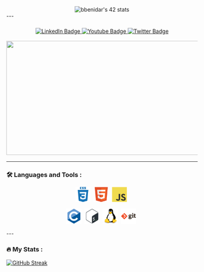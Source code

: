  <div id="header" align="center">
  <div id="badges">
  <img src="https://badge.mediaplus.ma/binary/bbenidar" alt="bbenidar's 42 stats" />
<!--    <img src="https://media.giphy.com/media/hpF9R9M1PHN5e5liSx/giphy.gif" width="100"/> -->
</div>

  </div> 
---

### 
<div id="header" align="center">
<div id="badges">
  <a href = "https://www.linkedin.com/in/brahim-benidar/" ><img src="https://img.shields.io/badge/LinkedIn-blue?style=for-the-badge&logo=linkedin&logoColor=white" alt="LinkedIn Badge"/> </a>
  <a href = "https://www.facebook.com/ibrahim.benidar.3" ><img src="https://img.shields.io/badge/Facebook-blue?logo=facebook&logoColor=white&style=for-the-badge" alt="Youtube Badge"/> </a>
  <a href="https://twitter.com/bhm_beni" ><img src="https://img.shields.io/badge/Twitter-blue?style=for-the-badge&logo=twitter&logoColor=white" alt="Twitter Badge"/> </a>
</div>
</div>
<div id="header" align="center">
<img src="https://komarev.com/ghpvc/?username=bbenidar&style=flat-square&color=blue" alt=""/>
  </div>
<div align="center">
  <img src="https://media.giphy.com/media/SWoSkN6DxTszqIKEqv/giphy.gif" width="600" height="300"/>
</div>


---

### :hammer_and_wrench: Languages and Tools :
<div id="header" align="center" >
  <img src="https://github.com/devicons/devicon/blob/master/icons/css3/css3-plain-wordmark.svg"  title="CSS3" alt="CSS" width="40" height="40"/>&nbsp;
  <img src="https://github.com/devicons/devicon/blob/master/icons/html5/html5-original.svg" title="HTML5" alt="HTML" width="40" height="40"/>&nbsp;
  <img src="https://github.com/devicons/devicon/blob/master/icons/javascript/javascript-original.svg" title="JavaScript" alt="JavaScript" width="40" height="40"/>&nbsp;

  <img src="https://github.com/devicons/devicon/blob/master/icons/c/c-original.svg" title="C"  alt="C" width="40" height="40"/>&nbsp;
  <img src="https://github.com/devicons/devicon/blob/master/icons/bash/bash-original.svg" title="bash" alt="bash" width="40" height="40"/>&nbsp;
  <img src="https://github.com/devicons/devicon/blob/master/icons/linux/linux-original.svg" title="linux" alt="linux" width="40" height="40"/>&nbsp;
  <img src="https://github.com/devicons/devicon/blob/master/icons/git/git-original-wordmark.svg" title="Git" alt="Git" width="40" height="40"/>&nbsp;
</div>
---

### :fire: My Stats :
[![GitHub Streak](http://github-readme-streak-stats.herokuapp.com?user=bbenidar)](https://git.io/streak-stats)
